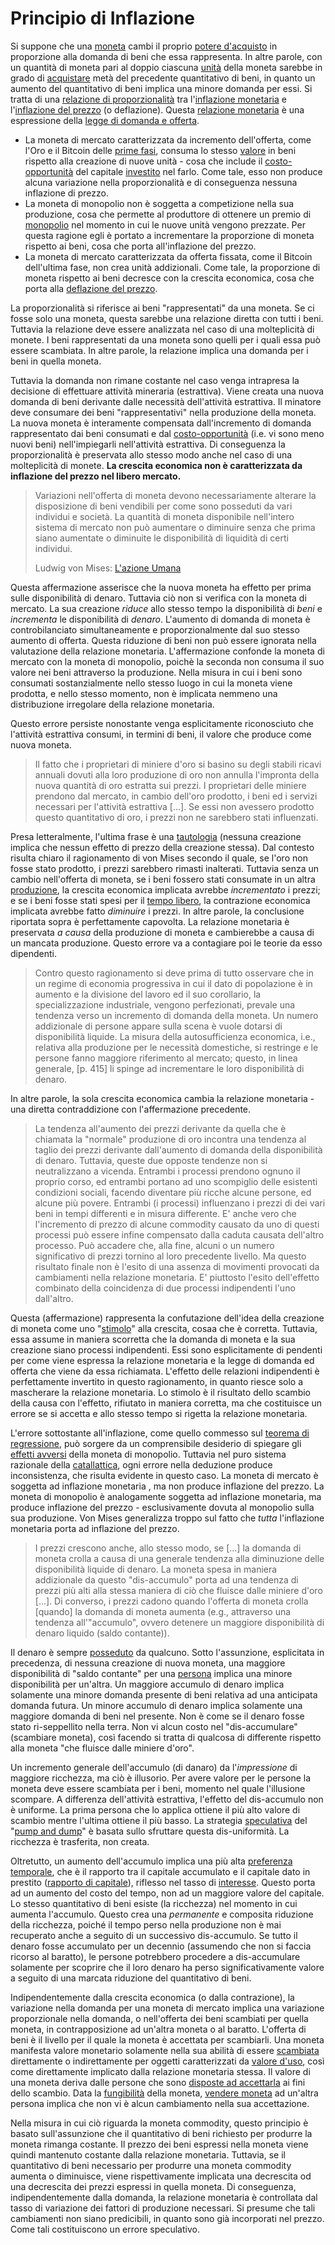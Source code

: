 # Principio di Inflazione

Si suppone che una [moneta]() cambi il proprio [potere d'acquisto]() in proporzione alla domanda di beni che essa rappresenta. In altre parole, con un quantità di moneta pari al doppio ciascuna [unità]() della moneta sarebbe in grado di [acquistare]() metà del precedente quantitativo di beni, in quanto un aumento del quantitativo di beni implica una minore domanda per essi. Si tratta di una [relazione di proporzionalità]() tra l'[inflazione monetaria]() e l'[inflazione del prezzo]() (o deflazione). Questa [relazione monetaria]() è una espressione della [legge di domanda e offerta]().



- La moneta di mercato caratterizzata da incremento dell'offerta, come l'Oro e il Bitcoin delle [prime fasi](), consuma lo stesso [valore]() in beni rispetto alla creazione di nuove unità - cosa che include il [costo-opportunità]() del capitale [investito]() nel farlo. Come tale, esso non produce alcuna variazione nella proporzionalità e di conseguenza nessuna inflazione di prezzo.
- La moneta di monopolio non è soggetta a competizione nella sua produzione, cosa che permette al produttore di ottenere un premio di [monopolio]() nel momento in cui le nuove unità vengono prezzate. Per questa ragione egli è portato a incrementare la proporzione di moneta rispetto ai beni, cosa che porta all'inflazione del prezzo.
- La moneta di mercato caratterizzata da offerta fissata, come il Bitcoin dell'ultima fase, non crea unità addizionali. Come tale, la proporzione di moneta rispetto ai beni decresce con la crescita economica, cosa che porta alla [deflazione del prezzo]().  

La proporzionalità si riferisce ai beni "rappresentati" da una moneta. Se ci fosse solo una moneta, questa sarebbe una relazione diretta con tutti i beni. Tuttavia la relazione deve essere analizzata nel caso di una molteplicità di monete. I beni rappresentati da una moneta sono quelli per i quali essa può essere scambiata. In altre parole, la relazione implica una domanda per i beni in quella moneta.

Tuttavia la domanda non rimane costante nel caso venga intrapresa la decisione di effettuare attività mineraria (estrattiva). Viene creata una nuova domanda di beni derivante dalle necessità dell'attività estrattiva. Il minatore deve consumare dei beni "rappresentativi" nella produzione della moneta. La nuova moneta è interamente compensata dall'incremento di domanda rappresentato dai beni consumati e dal [costo-opportunità]() (i.e. vi sono meno nuovi beni) nell'impiegarli nell'attività estrattiva. Di conseguenza la proporzionalità è preservata allo stesso modo anche nel caso di una molteplicità di monete. **La crescita economica non è caratterizzata da inflazione del prezzo nel libero mercato.**

> Variazioni nell'offerta di moneta devono necessariamente alterare la disposizione di beni vendibili per come sono posseduti da vari individui e società. La quantità di moneta disponibile nell'intero sistema di mercato non può aumentare o diminuire senza che prima siano aumentate o diminuite le disponibilità di liquidità di certi individui.
>
> Ludwig von Mises: [L'azione Umana]()

Questa affermazione asserisce che la nuova moneta ha effetto per prima sulle disponibilità di denaro. Tuttavia ciò non si verifica con la moneta di mercato. La sua creazione _riduce_ allo stesso tempo la disponibilità di _beni_ e _incrementa_ le disponibilità di _denaro_. L'aumento di domanda di moneta è controbilanciato simultaneamente e proporzionalmente dal suo stesso aumento di offerta. Questa riduzione di beni non può essere ignorata nella valutazione della relazione monetaria. L'affermazione confonde la moneta di mercato con la moneta di monopolio, poichè la seconda non consuma il suo valore nei beni attraverso la produzione. Nella misura in cui i beni sono consumati sostanzialmente nello stesso luogo in cui la moneta viene prodotta, e nello stesso momento, non è implicata nemmeno una distribuzione irregolare della relazione monetaria.

Questo errore persiste nonostante venga esplicitamente riconosciuto che l'attività estrattiva consumi, in termini di beni, il valore che produce come nuova moneta.

>  Il fatto che i proprietari di miniere d'oro si basino su degli stabili ricavi annuali dovuti alla loro produzione di oro non annulla l'impronta della nuova quantità di oro estratta sui prezzi. I proprietari delle miniere prendono dal mercato, in cambio dell'oro prodotto, i beni ed i servizi necessari per l'attività estrattiva [...]. Se essi non avessero prodotto questo quantitativo di oro, i prezzi non ne sarebbero stati influenzati.

Presa letteralmente, l'ultima frase è una [tautologia]() (nessuna creazione implica che nessun effetto di prezzo della creazione stessa). Dal contesto risulta chiaro il ragionamento di von Mises secondo il quale, se l'oro non fosse stato prodotto, i prezzi sarebbero rimasti inalterati. Tuttavia senza un cambio nell'offerta di moneta, se i beni fossero stati consumate in un altra [produzione](), la crescita economica implicata avrebbe _incrementato_ i prezzi; e se i beni fosse stati spesi per il [tempo libero](), la contrazione economica implicata avrebbe fatto _diminuire_ i prezzi. In altre parole, la conclusione riportata sopra è perfettamente capovolta. La relazione monetaria è preservata _a causa_ della produzione di moneta e cambierebbe a causa di un mancata produzione. Questo errore va a contagiare poi le teorie da esso dipendenti.

> Contro questo ragionamento si deve prima di tutto osservare che in un regime di economia progressiva in cui il dato di popolazione è in aumento e la divisione del lavoro ed il suo corollario, la specializzazione industriale, vengono perfezionati, prevale una tendenza verso un incremento di domanda della moneta. Un numero addizionale di persone appare sulla scena è vuole dotarsi di disponibilità liquide. La misura della autosufficienza economica, i.e., relativa alla produzione per le necessità domestiche, si restringe e le persone fanno maggiore riferimento al mercato; questo, in linea generale, [p. 415] li spinge ad incrementare le loro disponibilità di denaro.

In altre parole, la sola crescita economica cambia la relazione monetaria - una diretta contraddizione con l'affermazione precedente.

> La tendenza all'aumento dei prezzi derivante da quella che è chiamata la "normale" produzione di oro incontra una tendenza al taglio dei prezzi derivante dall'aumento di domanda della disponibilità di denaro. Tuttavia, queste due opposte tendenze non si neutralizzano a vicenda. Entrambi i processi prendono ognuno il proprio corso, ed entrambi portano ad uno scompiglio delle esistenti condizioni sociali, facendo diventare più ricche alcune persone, ed alcune più povere. Entrambi (i processi) influenzano i prezzi di dei vari beni in tempi differenti e in misura differente. E' anche vero che l'incremento di prezzo di alcune commodity causato da uno di questi processi può essere infine compensato dalla caduta causata dell'altro processo. Può accadere che, alla fine, alcuni o un numero significativo di prezzi tornino al loro precedente livello. Ma questo risultato finale non è l'esito di una assenza di movimenti provocati da cambiamenti nella relazione monetaria. E' piuttosto l'esito dell'effetto combinato della coincidenza di due processi indipendenti l'uno dall'altro.

Questa (affermazione) rappresenta la confutazione dell'idea della creazione di moneta come uno "[stimolo]()" alla crescita, cosaa che è corretta. Tuttavia, essa assume in maniera scorretta che la domanda di moneta e la sua creazione siano processi indipendenti. Essi sono esplicitamente di pendenti per come viene espressa la relazione monetaria e la legge di domanda ed offerta che viene da essa richiamata. L'effetto delle relazioni indipendenti è perfettamente invertito in questo ragionamento, in quanto riesce solo a mascherare la relazione monetaria. Lo stimolo è il risultato dello scambio della causa con l'effetto, rifiutato in maniera corretta, ma che costituisce un errore se si accetta e allo stesso tempo si rigetta la relazione monetaria.

L'errore sottostante all'inflazione, come quello commesso sul [teorema di regressione](), può sorgere da un comprensibile desiderio di spiegare gli [effetti avversi]() della moneta di monopolio. Tuttavia nel puro sistema razionale della [catallattica](), ogni errore nella deduzione produce inconsistenza, che risulta evidente in questo caso. La moneta di mercato è soggetta ad inflazione monetaria , ma non produce inflazione del prezzo. La moneta di monopolio è analogamente soggetta ad inflazione monetaria, ma produce inflazione del prezzo - esclusivamente dovuta al monopolio sulla sua produzione. Von Mises generalizza troppo sul fatto che _tutta_ l'inflazione monetaria porta ad inflazione del prezzo.

> I prezzi crescono anche, allo stesso modo, se [...] la domanda di moneta crolla a causa di una generale tendenza alla diminuzione delle disponibilità liquide di denaro. La moneta spesa in maniera addizionale da questo "dis-accumulo" porta ad una tendenza di prezzi più alti alla stessa maniera di ciò che fluisce dalle miniere d'oro [...]. Di converso, i prezzi cadono quando l'offerta di moneta crolla [quando] la domanda di moneta aumenta (e.g., attraverso una tendenza all'"accumulo", ovvero detenere un maggiore disponibilità di denaro liquido (saldo contante)).

Il denaro è sempre [posseduto]() da qualcuno. Sotto l'assunzione, esplicitata in precedenza, di nessuna creazione di nuova moneta, una maggiore disponibilità di "saldo contante" per una [persona]() implica una minore disponibilità per un'altra. Un maggiore accumulo di denaro implica solamente una minore domanda presente di beni relativa ad una anticipata domanda futura. Un minore accumulo di denaro implica solamente una maggiore domanda di beni nel presente. Non è come se il denaro fosse stato ri-seppellito nella terra. Non vi alcun costo nel "dis-accumulare" (scambiare moneta), così facendo si tratta di qualcosa di differente rispetto alla moneta "che fluisce dalle miniere d'oro".

Un incremento generale dell'accumulo (di danaro) da l'_impressione_ di maggiore ricchezza, ma ciò è illusorio. Per avere valore per le persone la moneta deve essere scambiata per i beni, momento nel quale l'illusione scompare. A differenza dell'attività estrattiva, l'effetto del dis-accumulo non è uniforme. La prima persona che lo applica ottiene il più alto valore di scambio mentre l'ultima ottiene il più basso. La strategia [speculativa]() del "[pump and dump]()" è basata sullo sfruttare questa dis-uniformità. La ricchezza è trasferita, non creata.

Oltretutto, un aumento dell'accumulo implica una più alta [preferenza temporale](), che è il rapporto tra il capitale accumulato e il capitale dato in prestito ([rapporto di capitale]()), riflesso nel tasso di [interesse](). Questo porta ad un aumento del costo del tempo, non ad un maggiore valore del capitale. Lo stesso quantitativo di beni esiste (la ricchezza) nel momento in cui aumenta l'accumulo. Questo crea una _permanente_ e composita riduzione della ricchezza, poiché il tempo perso nella produzione non è mai recuperato anche a seguito di un successivo dis-accumulo. Se tutto il denaro fosse accumulato per un decennio (assumendo che non si faccia ricorso al baratto), le persone potrebbero procedere a dis-accumulare solamente per scoprire che il loro denaro ha perso significativamente valore a seguito di una marcata riduzione del quantitativo di beni.

Indipendentemente dalla crescita economica (o dalla contrazione), la variazione nella domanda per una moneta di mercato implica una variazione proporzionale nella domanda, o nell'offerta dei beni scambiati per quella moneta, in contrapposizione ad un'altra moneta o al baratto. L'offerta di beni è il livello per il quale la moneta è accettata per scambiarli. Una moneta manifesta valore monetario solamente nella sua abilità di essere [scambiata]() direttamente o indirettamente per oggetti caratterizzati da [valore d'uso](), così come direttamente implicato dalla relazione monetaria stessa. Il valore di una moneta deriva dalle persone che sono [disposte ad accettarla]() ai fini dello scambio. Data la [fungibilità]() della moneta, [vendere moneta]() ad un'altra persona implica che non vi è alcun cambiamento nella sua accettazione.

Nella misura in cui ciò riguarda la moneta commodity, questo principio è basato sull'assunzione che il quantitativo di beni richiesto per produrre la moneta rimanga costante. Il prezzo dei beni espressi nella moneta viene quindi mantenuto costante dalla relazione monetaria. Tuttavia, se il quantitativo di beni necessario per produrre una moneta commodity aumenta o diminuisce, viene rispettivamente implicata una decrescita od una decrescita dei prezzi espressi in quella moneta. Di conseguenza, indipendentemente dalla domanda, la relazione monetaria è controllata dal tasso di variazione dei fattori di produzione necessari. Si presume che tali cambiamenti non siano predicibili, in quanto sono già incorporati nel prezzo. Come tali costituiscono un errore speculativo.

